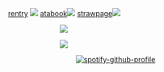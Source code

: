 

   ‎ ‎ ‎ ‎ ‎ ‎ ‎ ‎ ‎ ‎ ‎ ‎  ‎ ‎ ‎ ‎ ‎ ‎ ‎ ‎ ‎ ‎ ‎ ‎  ‎ ‎ ‎ ‎ ‎ ‎ ‎ ‎ ‎ ‎ ‎ ‎ [rentry](https://rentry.co/tspmoicl_) ![](https://pixels.crd.co/assets/images/gallery01/6ebaaaad.gif?v=99d3974e)‎‎‎‎‎‎‎‎ ‎ ‎ ‎ ‎ ‎ ‎ ‎ ‎ ‎ ‎ ‎ ‎ ‎ ‎ ‎ ‎ ‎ ‎ ‎ ‎ ‎ ‎ ‎ ‎ ‎ ‎ ‎ ‎ ‎ ‎ ‎ ‎ ‎ ‎ ‎ ‎ ‎ ‎ ‎ ‎ ‎ ‎ ‎ ‎ ‎ ‎ ‎ ‎ ‎ ‎ ‎ ‎ ‎ ‎ ‎ ‎ ‎ ‎ ‎ ‎ ‎ ‎ ‎ ‎ [atabook](https://aspenfagas.atabook.org/)![](https://pixels.crd.co/assets/images/gallery16/010445d0.gif?v=99d3974e) ‎ ‎ ‎ ‎ ‎ ‎ ‎ ‎ ‎ ‎ ‎ ‎  ‎ ‎ ‎ ‎ ‎ ‎ ‎ ‎ ‎ ‎ ‎ ‎  ‎ ‎ ‎ ‎ ‎ ‎ ‎ ‎ ‎ ‎ ‎ ‎ ‎ ‎ ‎ ‎ ‎ ‎ ‎ ‎ ‎ ‎ ‎ ‎ ‎ ‎ ‎[strawpage](https://nonotrocious.straw.page)![](https://pixels.crd.co/assets/images/gallery15/e073bfda.gif?v=99d3974e)


<p align="center">
  <img src="https://media.discordapp.net/attachments/1251572610916159642/1341149814544535582/173982010711438305-removebg-preview.png?ex=67b4f299&is=67b3a119&hm=1cfd3c872bba8fb31f36da5f7e524d321514336654d60120b89fe53d01d7efda&=&format=webp&quality=lossless&width=722&height=540" />
</p>

<p align="center">
  <img src="https://media.discordapp.net/attachments/1251572610916159642/1341150558349824092/Zrzut_ekranu_2025-02-17_215315-removebg-preview.png?ex=67b4f34a&is=67b3a1ca&hm=609e3147a6e97a9f96b011d0b6a04decf6936e6b36a656e67def03e7275363ee&=&format=webp&quality=lossless&width=898&height=120" />
</p>

   ‎ ‎ ‎ ‎ ‎ ‎ ‎ ‎ ‎ ‎ ‎ ‎  ‎ ‎ ‎ ‎ ‎ ‎ ‎ ‎ ‎ ‎ ‎ ‎  ‎ ‎ ‎ ‎ ‎ ‎ ‎ ‎ ‎ ‎ ‎ ‎   ‎ ‎ ‎ ‎ ‎ ‎ ‎ ‎ ‎ ‎ ‎ ‎  ‎ ‎ ‎ ‎ ‎ ‎ ‎ ‎ ‎ ‎ ‎ ‎  ‎ ‎ ‎ ‎ ‎ ‎ ‎ ‎ ‎ ‎ ‎ ‎   ‎ ‎ ‎ ‎ ‎ ‎ ‎ ‎ ‎ ‎ ‎ [![spotify-github-profile](https://spotify-github-profile.kittinanx.com/api/view?uid=3175kslxvkqtdo7eiewjlatvrpui&cover_image=false&theme=default&show_offline=true&background_color=121212&interchange=false&bar_color=ff0095)](https://spotify-github-profile.kittinanx.com/api/view?uid=3175kslxvkqtdo7eiewjlatvrpui&redirect=true)
